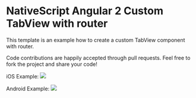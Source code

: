 # NativeScript Angular 2 Custom TabView with router

This template is an example how to create a custom TabView component with router.

Code contributions are happily accepted through pull requests. Feel free to fork the project and share your code!


iOS Example:
![](http://g.recordit.co/zWPlQuvyAA.gif)


Android Example:
![](http://g.recordit.co/LTBs3N4PxP.gif)
